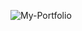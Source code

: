 ![My-Portfolio](https://socialify.git.ci/CyberRide/My-Portfolio/image?font=Raleway&language=1&name=1&owner=1&pattern=Signal&stargazers=1&theme=Light)
